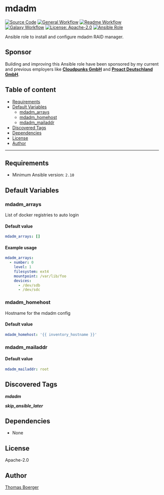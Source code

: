 # mdadm

[![Source Code](https://img.shields.io/badge/github-source%20code-blue?logo=github&amp;logoColor=white)](https://github.com/rolehippie/mdadm)
[![General Workflow](https://github.com/rolehippie/mdadm/actions/workflows/general.yml/badge.svg)](https://github.com/rolehippie/mdadm/actions/workflows/general.yml)
[![Readme Workflow](https://github.com/rolehippie/mdadm/actions/workflows/readme.yml/badge.svg)](https://github.com/rolehippie/mdadm/actions/workflows/readme.yml)
[![Galaxy Workflow](https://github.com/rolehippie/mdadm/actions/workflows/galaxy.yml/badge.svg)](https://github.com/rolehippie/mdadm/actions/workflows/galaxy.yml)
[![License: Apache-2.0](https://img.shields.io/github/license/rolehippie/mdadm)](https://github.com/rolehippie/mdadm/blob/master/LICENSE)
[![Ansible Role](https://img.shields.io/badge/role-rolehippie.mdadm-blue)](https://galaxy.ansible.com/rolehippie/mdadm)

Ansible role to install and configure mdadm RAID manager.

## Sponsor

Building and improving this Ansible role have been sponsored by my current and previous employers like **[Cloudpunks GmbH](https://cloudpunks.de)** and **[Proact Deutschland GmbH](https://www.proact.eu)**.

## Table of content

- [Requirements](#requirements)
- [Default Variables](#default-variables)
  - [mdadm_arrays](#mdadm_arrays)
  - [mdadm_homehost](#mdadm_homehost)
  - [mdadm_mailaddr](#mdadm_mailaddr)
- [Discovered Tags](#discovered-tags)
- [Dependencies](#dependencies)
- [License](#license)
- [Author](#author)

---

## Requirements

- Minimum Ansible version: `2.10`


## Default Variables

### mdadm_arrays

List of docker registries to auto login

#### Default value

```YAML
mdadm_arrays: []
```

#### Example usage

```YAML
mdadm_arrays:
  - number: 0
    level: 1
    filesystem: ext4
    mountpoint: /var/lib/foo
    devices:
      - /dev/sdb
      - /dev/sdc
```

### mdadm_homehost

Hostname for the mdadm config

#### Default value

```YAML
mdadm_homehost: '{{ inventory_hostname }}'
```

### mdadm_mailaddr

#### Default value

```YAML
mdadm_mailaddr: root
```

## Discovered Tags

**_mdadm_**

**_skip_ansible_later_**


## Dependencies

- None

## License

Apache-2.0

## Author

[Thomas Boerger](https://github.com/tboerger)

